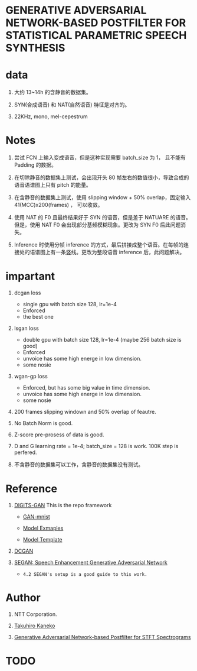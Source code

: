 # GENERATIVE ADVERSARIAL NETWORK-BASED POSTFILTER FOR STATISTICAL PARAMETRIC SPEECH SYNTHESIS

# data 

1. 大约 13~14h 的含静音的数据集。

1. SYN(合成语音) 和 NAT(自然语音) 特征是对齐的。

1. 22KHz, mono, mel-cepestrum

# Notes

1. 尝试 FCN 上输入变成语音，但是这种实现需要 batch_size 为 1， 且不能有 Padding 的数据。

1. 在切除静音的数据集上测试，会出现开头 80 帧左右的数值很小，导致合成的语音语谱图上只有 pitch 的能量。

1. 在含静音的数据集上测试，使用 slipping window + 50% overlap，固定输入 41(MCC)x200(frames) ， 可以收敛。

1. 使用 NAT 的 F0 且最终结果好于 SYN 的语音，但是差于 NATUARE 的语音。但是，使用 NAT F0 会出现部分基频模糊现象。更改为 SYN F0 后此问题消失。  

1. Inference 时使用分帧 inference 的方式，最后拼接成整个语音。在每帧的连接处的语谱图上有一条竖线。更改为整段语音 inference 后，此问题解决。

# impartant 

1. dcgan loss

	* single gpu with batch size 128, lr=1e-4
	* Enforced
	* the best one

1. lsgan loss

	* double gpu with batch size 128, lr=1e-4 (maybe 256 batch size is good)
	* Enforced
	* unvoice has some high energe in low dimension. 
	* some nosie

1. wgan-gp loss

	* Enforced, but has some big value in time dimension.
	* unvoice has some high energe in low dimension. 
	* some nosie

1. 200 frames slipping windown and 50% overlap of feautre.

1. No Batch Norm is good. 

1. Z-score pre-prosess of data is good.

1. D and G learning rate = 1e-4; batch_size = 128 is work. 100K step is perfered. 

1. 不含静音的数据集可以工作，含静音的数据集没有测试。

# Reference

1. [DIGITS-GAN](https://github.com/NVIDIA/DIGITS)
   This is the repo framework

	* [GAN-mnist](https://github.com/NVIDIA/DIGITS/blob/master/examples/gan/network-mnist.py)

	* [Model Exmaples](https://github.com/NVIDIA/DIGITS/tree/master/examples)

	* [Model Template](https://github.com/NVIDIA/DIGITS/tree/master/digits/tools/tensorflow)

1. [DCGAN](https://github.com/carpedm20/DCGAN-tensorflow/)

1. [SEGAN: Speech Enhancement Generative Adversarial Network](https://github.com/santi-pdp/segan)

	* `4.2 SEGAN's setup is a good guide to this work.`

# Author 
1. NTT Corporation. 

1. [Takuhiro Kaneko](http://www.kecl.ntt.co.jp/people/kaneko.takuhiro/index.html)

1. [Generative Adversarial Network-based Postfilter for STFT Spectrograms](http://www.kecl.ntt.co.jp/people/kaneko.takuhiro/projects/ganp_stft/index.html)
# TODO



